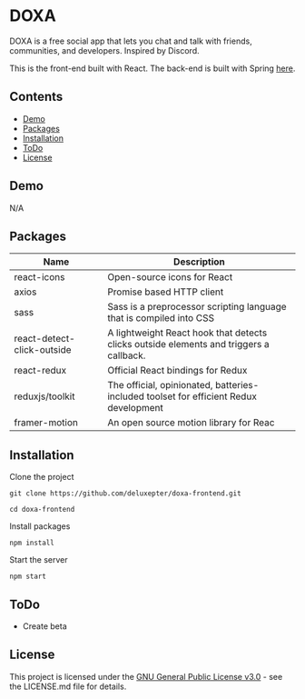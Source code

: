 # DOXA

DOXA is a free social app that lets you chat and talk with friends, communities, and developers. Inspired by Discord.

This is the front-end built with React. The back-end is built with Spring [here]("https://TODO").


## Contents

- [Demo](#demo)
- [Packages](#packages)
- [Installation](#installation)
- [ToDo](#todo)
- [License](#license)


## Demo

N/A

## Packages
| Name                       | Description                                                                            |
|----------------------------|----------------------------------------------------------------------------------------|
| react-icons                | Open-source icons for React                                                            |
| axios                      | Promise based HTTP client                                                              |
| sass                       | Sass is a preprocessor scripting language that is  compiled into CSS                   |
| react-detect-click-outside | A lightweight React hook that detects clicks outside elements and triggers a callback. |
| react-redux                | Official React bindings for Redux                                                      |
| reduxjs/toolkit            | The official, opinionated, batteries-included toolset for efficient Redux development  |
| framer-motion              | An open source motion library for Reac                                                 |


## Installation

Clone the project

```
git clone https://github.com/deluxepter/doxa-frontend.git

cd doxa-frontend
```

Install packages

```
npm install
```

Start the server

```
npm start
```

## ToDo

- Create beta

## License

This project is licensed under the [GNU General Public License v3.0](https://github.com/Deluxepter/doxa-frontend/blob/master/LICENSE) - see
the LICENSE.md file for details.
